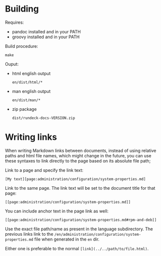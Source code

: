 # Building

Requires:

* pandoc installed and in your PATH
* groovy installed and in your PATH

Build procedure:

    make

Ouput:

* html english output

  `en/dist/html/*`

* man english output

  `en/dist/man/*`

* zip package

  `dist/rundeck-docs-VERSION.zip`

# Writing links

When writing Markdown links between documents, instead of using relative paths and html file names, which might change in the future, you can use these syntaxes to link directly to the page based on its absolute file path;

Link to a page and specify the link text:
    
    [My text][page:administration/configuration/system-properties.md]

Link to the same page. The link text will be set to the document title for that page:

    [[page:administration/configuration/system-properties.md]]
    
You can include anchor text in the page link as well:

    [[page:administration/configuration/system-properties.md#rpm-and-deb]]

Use the exact file path/name as present in the language subdirectory.  The previous links link to the `/en/administration/configuration/system-properties.md` file when generated in the `en` dir.

Either one is preferable to the normal `[link](../../path/to/file.html)`.
